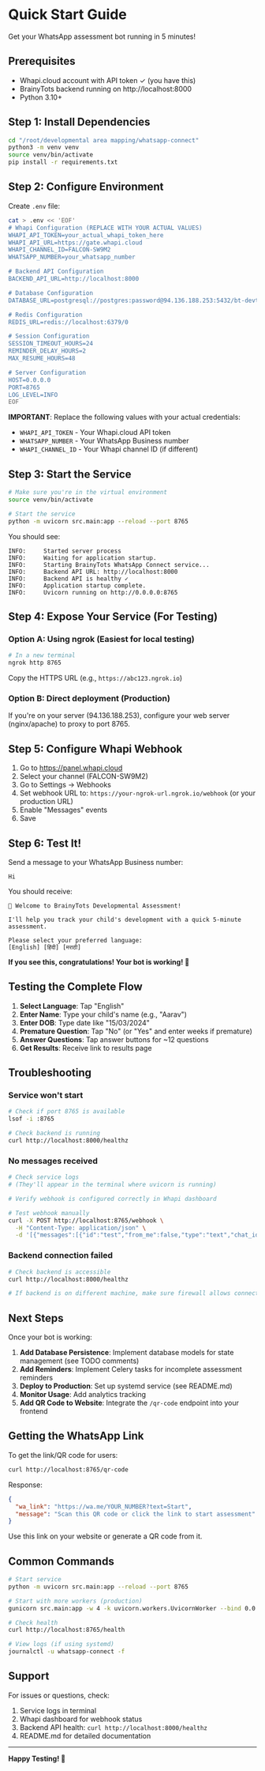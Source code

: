 # Quick Start Guide

Get your WhatsApp assessment bot running in 5 minutes!

## Prerequisites

- Whapi.cloud account with API token ✓ (you have this)
- BrainyTots backend running on http://localhost:8000
- Python 3.10+

## Step 1: Install Dependencies

```bash
cd "/root/developmental area mapping/whatsapp-connect"
python3 -m venv venv
source venv/bin/activate
pip install -r requirements.txt
```

## Step 2: Configure Environment

Create `.env` file:

```bash
cat > .env << 'EOF'
# Whapi Configuration (REPLACE WITH YOUR ACTUAL VALUES)
WHAPI_API_TOKEN=your_actual_whapi_token_here
WHAPI_API_URL=https://gate.whapi.cloud
WHAPI_CHANNEL_ID=FALCON-SW9M2
WHATSAPP_NUMBER=your_whatsapp_number

# Backend API Configuration
BACKEND_API_URL=http://localhost:8000

# Database Configuration
DATABASE_URL=postgresql://postgres:password@94.136.188.253:5432/bt-devtracker

# Redis Configuration
REDIS_URL=redis://localhost:6379/0

# Session Configuration
SESSION_TIMEOUT_HOURS=24
REMINDER_DELAY_HOURS=2
MAX_RESUME_HOURS=48

# Server Configuration
HOST=0.0.0.0
PORT=8765
LOG_LEVEL=INFO
EOF
```

**IMPORTANT**: Replace the following values with your actual credentials:
- `WHAPI_API_TOKEN` - Your Whapi.cloud API token
- `WHATSAPP_NUMBER` - Your WhatsApp Business number
- `WHAPI_CHANNEL_ID` - Your Whapi channel ID (if different)

## Step 3: Start the Service

```bash
# Make sure you're in the virtual environment
source venv/bin/activate

# Start the service
python -m uvicorn src.main:app --reload --port 8765
```

You should see:
```
INFO:     Started server process
INFO:     Waiting for application startup.
INFO:     Starting BrainyTots WhatsApp Connect service...
INFO:     Backend API URL: http://localhost:8000
INFO:     Backend API is healthy ✓
INFO:     Application startup complete.
INFO:     Uvicorn running on http://0.0.0.0:8765
```

## Step 4: Expose Your Service (For Testing)

### Option A: Using ngrok (Easiest for local testing)

```bash
# In a new terminal
ngrok http 8765
```

Copy the HTTPS URL (e.g., `https://abc123.ngrok.io`)

### Option B: Direct deployment (Production)

If you're on your server (94.136.188.253), configure your web server (nginx/apache) to proxy to port 8765.

## Step 5: Configure Whapi Webhook

1. Go to https://panel.whapi.cloud
2. Select your channel (FALCON-SW9M2)
3. Go to Settings → Webhooks
4. Set webhook URL to: `https://your-ngrok-url.ngrok.io/webhook` (or your production URL)
5. Enable "Messages" events
6. Save

## Step 6: Test It!

Send a message to your WhatsApp Business number:

```
Hi
```

You should receive:
```
👶 Welcome to BrainyTots Developmental Assessment!

I'll help you track your child's development with a quick 5-minute assessment.

Please select your preferred language:
[English] [हिंदी] [मराठी]
```

**If you see this, congratulations! Your bot is working! 🎉**

## Testing the Complete Flow

1. **Select Language**: Tap "English"
2. **Enter Name**: Type your child's name (e.g., "Aarav")
3. **Enter DOB**: Type date like "15/03/2024"
4. **Premature Question**: Tap "No" (or "Yes" and enter weeks if premature)
5. **Answer Questions**: Tap answer buttons for ~12 questions
6. **Get Results**: Receive link to results page

## Troubleshooting

### Service won't start
```bash
# Check if port 8765 is available
lsof -i :8765

# Check backend is running
curl http://localhost:8000/healthz
```

### No messages received
```bash
# Check service logs
# (They'll appear in the terminal where uvicorn is running)

# Verify webhook is configured correctly in Whapi dashboard

# Test webhook manually
curl -X POST http://localhost:8765/webhook \
  -H "Content-Type: application/json" \
  -d '[{"messages":[{"id":"test","from_me":false,"type":"text","chat_id":"test@s.whatsapp.net","timestamp":1234567890,"from":"1234567890","from_name":"Test User","text":{"body":"hello"}}],"event":{"type":"messages","event":"post"},"channel_id":"test"}]'
```

### Backend connection failed
```bash
# Check backend is accessible
curl http://localhost:8000/healthz

# If backend is on different machine, make sure firewall allows connection
```

## Next Steps

Once your bot is working:

1. **Add Database Persistence**: Implement database models for state management (see TODO comments)
2. **Add Reminders**: Implement Celery tasks for incomplete assessment reminders
3. **Deploy to Production**: Set up systemd service (see README.md)
4. **Monitor Usage**: Add analytics tracking
5. **Add QR Code to Website**: Integrate the `/qr-code` endpoint into your frontend

## Getting the WhatsApp Link

To get the link/QR code for users:

```bash
curl http://localhost:8765/qr-code
```

Response:
```json
{
  "wa_link": "https://wa.me/YOUR_NUMBER?text=Start",
  "message": "Scan this QR code or click the link to start assessment"
}
```

Use this link on your website or generate a QR code from it.

## Common Commands

```bash
# Start service
python -m uvicorn src.main:app --reload --port 8765

# Start with more workers (production)
gunicorn src.main:app -w 4 -k uvicorn.workers.UvicornWorker --bind 0.0.0.0:8765

# Check health
curl http://localhost:8765/health

# View logs (if using systemd)
journalctl -u whatsapp-connect -f
```

## Support

For issues or questions, check:
1. Service logs in terminal
2. Whapi dashboard for webhook status
3. Backend API health: `curl http://localhost:8000/healthz`
4. README.md for detailed documentation

---

**Happy Testing! 🚀**
